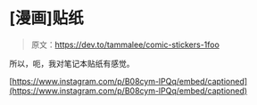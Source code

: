 # [漫画]贴纸

> 原文：<https://dev.to/tammalee/comic-stickers-1foo>

所以，呃，我对笔记本贴纸有感觉。

[https://www.instagram.com/p/B08cym-lPQq/embed/captioned](https://www.instagram.com/p/B08cym-lPQq/embed/captioned)